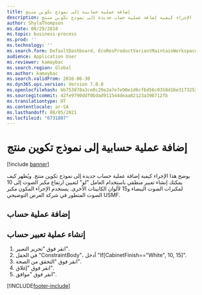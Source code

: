 ```yaml
---
title: إضافة عملية حسابية إلى نموذج تكوين منتج
description: يوضح هذا الإجراء كيفية إضافة عملية حساب جديدة إلى نموذج تكوين منتج.
author: ShylaThompson
ms.date: 08/29/2018
ms.topic: business-process
ms.prod: ''
ms.technology: ''
ms.search.form: DefaultDashboard, EcoResProductVariantMaintainWorkspace, PCProductConfigurationModelListPage, PCProductConfigurationModelDetails, PCConstraintEditor, PCRuntimeConfiguratorValidate
audience: Application User
ms.reviewer: kamaybac
ms.search.region: Global
ms.author: kamaybac
ms.search.validFrom: 2016-06-30
ms.dyn365.ops.version: Version 7.0.0
ms.openlocfilehash: bb753878a3ce8c29e2a7e7e90e1d6cf6d56c0358d16e3173253ae729cb123502
ms.sourcegitcommit: 42fe9790ddf0bdad911544deaa82123a396712fb
ms.translationtype: HT
ms.contentlocale: ar-SA
ms.lasthandoff: 08/05/2021
ms.locfileid: "6731807"
---
```

# <a name="add-a-calculation-to-a-product-configuration-model"></a>إضافة عملية حسابية إلى نموذج تكوين منتج

[!include [banner](../../includes/banner.md)]

يوضح هذا الإجراء كيفية إضافة عملية حساب جديدة إلى نموذج تكوين منتج. ويُظهر كيف يمكنك إنشاء تعبير منطقي باستخدام العامل "لو" لتعيين ارتفاع مكبر الصوت إلى 10 لمكبرات الصوت البيضاء و15 لألوان الكابينات الأخرى. يستخدم الإجراء المكون مكبر الصوت المتطور في شركة العرض التوضيحي USMF.


## <a name="add-a-calculation"></a>إضافة عملية حساب

## <a name="create-calculation-expression"></a>إنشاء عملية تعبير حساب
1. انقر فوق "تحرير التعبير".
2. في الحقل "ConstraintBody"، أدخل "If[CabinetFinish=="White", 10, 15]".
3. انقر فوق "التحقق من الصحة‬".
4. انقر فوق "إغلاق".
5. انقر فوق "موافق".



[!INCLUDE[footer-include](../../../includes/footer-banner.md)]